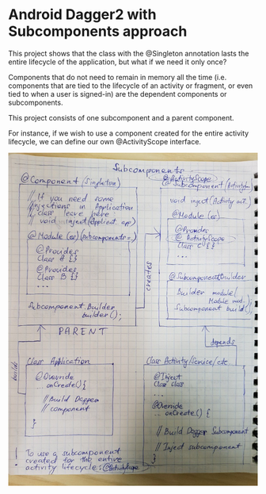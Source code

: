 # Android Dagger2 with Subcomponents approach

This project shows that the class with the @Singleton annotation lasts the entire lifecycle of the application, but what if we need it only once?

Components that do not need to remain in memory all the time (i.e. components that are tied to the lifecycle of an activity or fragment, or even tied to when a user is signed-in) are the dependent components or subcomponents.

This project consists of one subcomponent and a parent component.

For instance, if we wish to use a component created for the entire activity lifecycle, we can define our own @ActivityScope interface.

![dagger2 subcomponents](https://github.com/Semeruk/Android-Dagger2-Subcomponents/blob/master/diagram_subcomponents.jpg)
